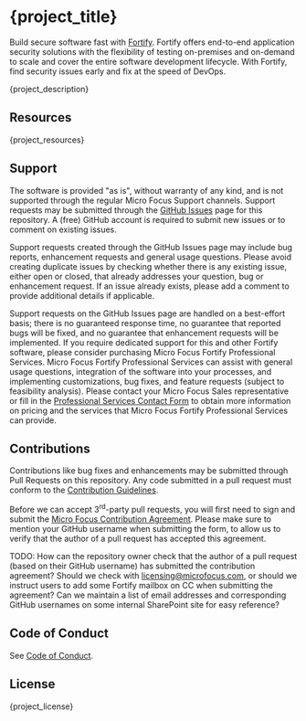 # {project_title} 

Build secure software fast with [Fortify](https://www.microfocus.com/en-us/solutions/application-security). Fortify offers end-to-end application security solutions with the flexibility of testing on-premises and on-demand to scale and cover the entire software development lifecycle.  With Fortify, find security issues early and fix at the speed of DevOps. 

{project_description}

## Resources

{project_resources}

## Support

The software is provided "as is", without warranty of any kind, and is not supported through the regular Micro Focus Support channels. Support requests may be submitted through the [GitHub Issues]({project_issues}) page for this repository. A (free) GitHub account is required to submit new issues or to comment on existing issues. 

Support requests created through the GitHub Issues page may include bug reports, enhancement requests and general usage questions. Please avoid creating duplicate issues by checking whether there is any existing issue, either open or closed, that already addresses your question, bug or enhancement request. If an issue already exists, please add a comment to provide additional details if applicable.

Support requests on the GitHub Issues page are handled on a best-effort basis; there is no guaranteed response time, no guarantee that reported bugs will be fixed, and no guarantee that enhancement requests will be implemented. If you require dedicated support for this and other Fortify software, please consider purchasing Micro Focus Fortify Professional Services. Micro Focus Fortify Professional Services can assist with general usage questions, integration of the software into your processes, and implementing customizations, bug fixes, and feature requests (subject to feasibility analysis). Please contact your Micro Focus Sales representative or fill in the [Professional Services Contact Form](https://www.microfocus.com/en-us/cyberres/contact/professional-services) to obtain more information on pricing and the services that Micro Focus Fortify Professional Services can provide.

## Contributions

Contributions like bug fixes and enhancements may be submitted through Pull Requests on this repository. Any code submitted in a pull request must conform to the [Contribution Guidelines]({project_dev_guidelines}).

Before we can accept 3<sup>rd</sup>-party pull requests, you will first need to sign and submit the [Micro Focus Contribution Agreement](#TODO). Please make sure to mention your GitHub username when submitting the form, to allow us to verify that the author of a pull request has accepted this agreement. 

TODO: How can the repository owner check that the author of a pull request (based on their GitHub username) has submitted the contribution agreement? Should we check with licensing@microfocus.com, or should we instruct users to add some Fortify mailbox on CC when submitting the agreement? Can we maintain a list of email addresses and corresponding GitHub usernames on some internal SharePoint site for easy reference?

## Code of Conduct

See [Code of Conduct](#TODO).

## License

{project_license}
